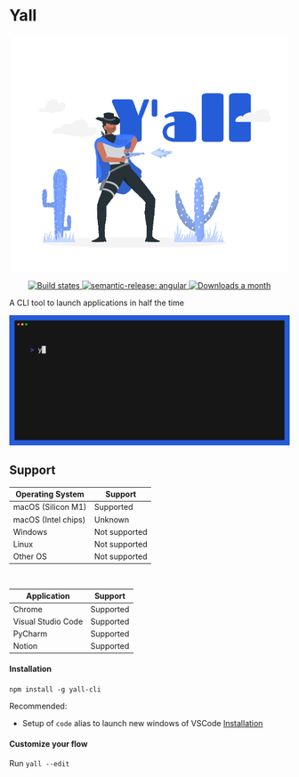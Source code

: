 # Yall

<p align="center">
    <img alt="Yall logo"  src="https://github.com/Amber-Williams/yall/blob/main/quick-draw.gif" width="500"/>
</p>
<p align="center">
  <a href="https://github.com/Amber-Williams/yall/actions/workflows/release.yml">
    <img alt="Build states" src="https://github.com/Amber-Williams/yall/actions/workflows/release.yml/badge.svg">
  </a>
  <a href="#badge">
    <img alt="semantic-release: angular" src="https://img.shields.io/badge/semantic--release-angular-e10079?logo=semantic-release">
  </a>
  <a href="https://www.npmjs.com/package/yall-cli">
    <img alt="Downloads a month" src="https://img.shields.io/npm/dm/yall-cli.svg">
  </a>
</p>

A CLI tool to launch applications in half the time

<img alt="Welcome to Yall" src="https://github.com/Amber-Williams/yall/blob/main/demo.gif" width="600" />

## Support

| Operating System    | Support       |
| ------------------- | ------------- |
| macOS (Silicon M1)  | Supported     |
| macOS (Intel chips) | Unknown       |
| Windows             | Not supported |
| Linux               | Not supported |
| Other OS            | Not supported |

</br>

| Application        | Support   |
| ------------------ | --------- |
| Chrome             | Supported |
| Visual Studio Code | Supported |
| PyCharm            | Supported |
| Notion             | Supported |

#### Installation

`npm install -g yall-cli`

Recommended:

- Setup of `code` alias to launch new windows of VSCode [Installation](https://code.visualstudio.com/docs/setup/mac)

#### Customize your flow

Run `yall --edit`
